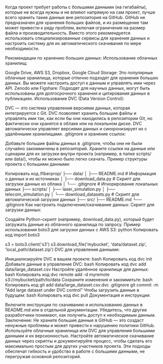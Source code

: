 Когда проект требует работы с большими данными (на гигабайты), которые не всегда нужны и не влияют напрямую на сам проект, лучше всего хранить такие данные вне репозитория на GitHub. GitHub не предназначен для хранения больших файлов, и их размещение там может привести к ряду проблем, включая ограничения на размер файла и производительность. Вместо этого рекомендуется использовать специализированные сервисы для хранения данных и настроить систему для их автоматического скачивания по мере необходимости.

Рекомендации по хранению больших данных:
Использование облачных хранилищ:

Google Drive, AWS S3, Dropbox, Google Cloud Storage: Это популярные облачные хранилища, которые отлично подходят для хранения больших данных. Вы можете настроить доступ к данным и управлять ими через API.
Zenodo или Figshare: Подходят для научных данных, могут быть использованы для долгосрочного хранения и цитирования данных в публикациях.
Использование DVC (Data Version Control):

DVC — это система управления версиями данных, которая интегрируется с Git. DVC позволяет хранить большие файлы и управлять ими так, как если бы они находились в репозитории Git, но фактически они хранятся в облаке или на локальном диске.
DVC автоматически управляет версиями данных и синхронизирует их с удалёнными хранилищами.
.gitignore и хранение ссылок:

Добавьте большие файлы данных в .gitignore, чтобы они не были случайно закоммичены в репозиторий.
Храните ссылки на данные или сценарии для их загрузки внутри проекта (например, в папке scripts/ или data/), чтобы их можно было легко скачать.
Пример структуры проекта с большими данными:

Копировать код
/fiberprop/
├── data/
│   ├── README.md           # Информация о данных и их источниках
│   ├── download_data.py    # Скрипт для загрузки данных из облака
│   └── .gitignore          # Игнорирование локальных данных
├── scripts/
│   ├── laser_simulation.py
│   ├── telecom_simulation.py
│   └── download_datasets.py # Скрипт для автоматической загрузки данных
├── src/
├── README.md
└── .gitignore
Как настроить подключение/скачивание данных:
Скрипт для загрузки данных:

Создайте Python-скрипт (например, download_data.py), который будет загружать данные из облачного хранилища по запросу.
Пример использования boto3 для загрузки данных с AWS S3:
python
Копировать код
import boto3

s3 = boto3.client('s3')
s3.download_file('mybucket', 'data/dataset.zip', 'local_path/dataset.zip')
DVC для управления данными:

Инициализируйте DVC в вашем проекте:
bash
Копировать код
dvc init
Добавьте данные в управление DVC:
bash
Копировать код
dvc add data/large_dataset.csv
Настройте удалённое хранилище для данных:
bash
Копировать код
dvc remote add -d myremote s3://mybucket/path/to/data
Сохраните изменения и закоммитьте:
bash
Копировать код
git add data/large_dataset.csv.dvc .gitignore
git commit -m "Add large dataset under DVC control"
Чтобы загрузить данные в будущем:
bash
Копировать код
dvc pull
Документация и инструкции:

Включите инструкции по скачиванию и использованию данных в README.md или в отдельной документации. Убедитесь, что другие разработчики понимают, как получить доступ к необходимым данным.
Заключение:
Не храните большие данные в GitHub — это создаст ненужные проблемы и может привести к нарушению политики GitHub.
Используйте облачные хранилища или DVC для управления большими данными и их версионностью.
Настройте автоматическое скачивание данных через скрипты и документируйте процесс, чтобы сделать его максимально простым для других участников проекта.
Эти подходы обеспечат гибкость и удобство в работе с большими данными, не перегружая основной репозиторий.

